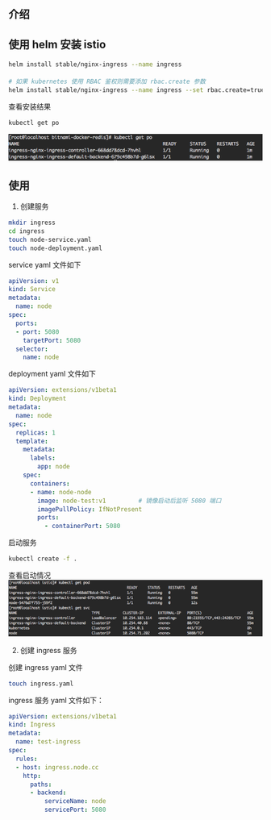 ## 介绍 

## 使用 helm 安装 istio

```sh
helm install stable/nginx-ingress --name ingress

# 如果 kubernetes 使用 RBAC 鉴权则需要添加 rbac.create 参数
helm install stable/nginx-ingress --name ingress --set rbac.create=true
```

查看安装结果
```sh
kubectl get po
```
![安装结果](installed.png)

## 使用
1. 创建服务
```sh
mkdir ingress
cd ingress
touch node-service.yaml
touch node-deployment.yaml
```
service yaml 文件如下
```yaml
apiVersion: v1
kind: Service
metadata:
  name: node
spec:
  ports:
  - port: 5080
    targetPort: 5080
  selector:
    name: node
```
deployment yaml 文件如下
```yaml
apiVersion: extensions/v1beta1
kind: Deployment
metadata:
  name: node
spec:
  replicas: 1
  template:
    metadata:
      labels:
        app: node
    spec:
      containers:
      - name: node-node
        image: node-test:v1         # 镜像启动后监听 5080 端口
        imagePullPolicy: IfNotPresent
        ports:
          - containerPort: 5080
```
启动服务
```sh
kubectl create -f .
```
查看启动情况
![start](start.png)

2. 创建 ingress 服务

创建 ingress yaml 文件
```sh
touch ingress.yaml
```
ingress 服务 yaml 文件如下：
```yaml
apiVersion: extensions/v1beta1
kind: Ingress
metadata:
  name: test-ingress
spec:
  rules:
  - host: ingress.node.cc
    http:
      paths:
      - backend:
          serviceName: node
          servicePort: 5080
```